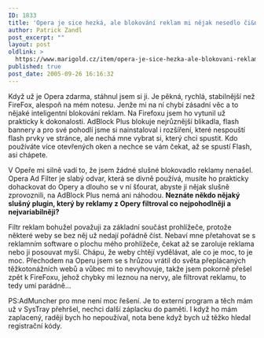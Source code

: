 ```yaml
---
ID: 1833
title: 'Opera je sice hezká, ale blokování reklam mi nějak nesedlo či&nbsp;spíše chybí úplně'
author: Patrick Zandl
post_excerpt: ""
layout: post
oldlink: >
  https://www.marigold.cz/item/opera-je-sice-hezka-ale-blokovani-reklam-mi-nejak-nesedlo-ci-spise-chybi-uplne
published: true
post_date: 2005-09-26 16:16:32
---
```

<p>Když už je Opera zdarma, stáhnul jsem si ji. Je pěkná, rychlá, stabilnější než FireFox, alespoň na mém notesu. Jenže mi na ní chybí zásadní věc a to nějaké inteligentní blokování reklam. Na Firefoxu jsem ho vytunil už prakticky k dokonalosti. AdBlock Plus blokuje nejrůznější blikadla, flash bannery a pro své pohodlí jsme si nainstaloval i rozšíření, které nespouští flash prvky ve stránce, ale nechá mne vybrat si, který chci spustit. Kdo používáte více otevřených oken a nechce se vám čekat, až se spustí Flash, asi chápete. </p>

<p>V Opeře mi silně vadí to, že jsem žádné slušné blokovadlo reklamy nenašel. Opera Ad Filter je slabý odvar, která se divně používá, musíte ho prakticky dohackovat do Opery a dlouho se v ní šťourat, abyste ji nějak slušně zprovoznili, na AdBlock Plus nemá ani náhodou. <strong>Neznáte někdo nějaký slušný plugin, který by reklamy z Opery filtroval co nejpohodlněji a nejvariabilněji?</strong></p>

<p>Filtr reklam bohužel považuji za základní součást prohlížeče, protože některé weby se bez něj už nedají pořádně číst. Nebaví mne přetahovat se s reklamním software o plochu mého prohlížeče, čekat až se zaroluje reklama nebo ji posouvat myší. Chápu, že weby chtějí vydělávat, ale co je moc, to je moc. Přechodem na Operu jsem se s hrůzou vrátil do světa přeplácaných těžkotonážních webů a vůbec mi to nevyhovuje, takže jsem pokorně přešel zpět k FireFoxu, jehož chybky mi leznou na nervy, ale filtrovat reklamu, to tedy umí parádně...
</p>

<p>PS:AdMuncher pro mne není moc řešení. Je to externí program a těch mám už v SysTray přehršel, nechci další záplacku do paměti. I když ho mám zaplacený, raději bych ho nepoužíval, nota bene když bych už těžko hledal registrační kódy.</p>
